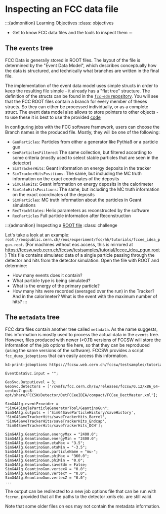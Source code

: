 # Inspecting an FCC data file

:::{admonition} Learning Objectives
:class: objectives

* Get to know FCC data files and the tools to inspect them
:::


## The `events` tree

FCC Data is generally stored in ROOT files. The layout of the file is determined by the "Event Data Model", which describes conceptually how the data is structured, and technically what branches are written in the final file.

The implementation of the event data model uses simple structs in order to keep the resulting file simple - it already has a "flat tree" structure.
The definition of the structs can be found in the [`fcc-edm` repository](https://github.com/HEP-FCC/fcc-edm/blob/master/edm.yaml).
You will see that the FCC ROOT files contain a branch for every member of theses structs. So  they can either be processed individually, or as a complete struct. The event data model also allows to store pointers to other objects - to use these it is best to use the provided [code](https://github.com/cbernet/fcc-edm/blob/master/examples/simplewrite.cc)



In configuring jobs with the FCC software framework, users can choose the Branch names in the produced file. Mostly, they will be one of the following:

* `GenParticles`:  Particles from either a generator like Pythia8 or a particle gun
* `GenParticlesFiltered`: The same collection, but filtered according to some criteria (mostly used to select stable particles that are seen in the detector)
* `SimTrackerHits`: Geant information  on energy deposits in the tracker
* `SimTrackerHitsPositions`: The same, but including the MC truth information on the exact coordinates of the deposits
* `SimCaloHits`: Geant information on energy deposits in the calorimeter
* `SimCaloHitsPositions`: The same, but including the MC truth information on the exact coordinates of the deposits
* `SimParticles`: MC truth information about the particles in Geant simulations
* `RecTrackStates`: Helix parameters as reconstructed by the software 
* `RecParticles` Full particle information after Reconstruction




:::{admonition} Inspecting a [ROOT file](https://root.cern/manual/storing_root_objects/)
:class: challenge

Let's take a look at an example: `root://eospublic.cern.ch//eos/experiment/fcc/hh/tutorials/fccee_idea_pgun.root`. 
(For machines without eos access, this is mirrored at <https://fccsw.web.cern.ch/fccsw/testsamples/tutorial/fccee_idea_pgun.root>)
This file
contains simulated data of a single particle passing through the detector and hits from the detector simulation.
Open the file with ROOT and determine:

* How many events does it contain?
* What particle type is being simulated?
* What is the energy of the primary particle?
* How many hits were recorded (averaged over the run) in the Tracker? And in the calorimeter? What is the event with the maximum number of hits?
:::


## The `metadata` tree

FCC data files contain another tree called `metadata`.
As the name suggests, this information is mostly used to process the actual data in the `events` tree.
However, files produced with newer (>0.11) versions of FCCSW
will store the information of the job options file here, so that they can be reproduced (using the same versions of the software). FCCSW provides a script `fcc_dump_joboptions` that can easily access this information.

```bash
k4-print-joboptions https://fccsw.web.cern.ch/fccsw/testsamples/tutorial/fccee_idea_pgun.root 
```


```
EventDataSvc.input = "";

GeoSvc.OutputLevel = 3;
GeoSvc.detectors = ['/cvmfs/fcc.cern.ch/sw/releases/fccsw/0.12/x86_64-centos7-gcc8-opt/share/FCCSW/Detector/DetFCCeeIDEA/compact/FCCee_DectMaster.xml'];

SimG4Alg.eventProvider = "SimG4SingleParticleGeneratorTool/GeantinoGun";
SimG4Alg.outputs = ['SimG4SaveParticleHistory/saveHistory', 'SimG4SaveTrackerHits/saveTrackerHits_Barrel', 'SimG4SaveTrackerHits/saveTrackerHits_Endcap', 'SimG4SaveTrackerHits/saveTrackerHits_DCH'];

SimG4Alg.GeantinoGun.energyMax = "2400.0";
SimG4Alg.GeantinoGun.energyMin = "2400.0";
SimG4Alg.GeantinoGun.etaMax = "3.5";
SimG4Alg.GeantinoGun.etaMin = "-3.5";
SimG4Alg.GeantinoGun.particleName = "mu-";
SimG4Alg.GeantinoGun.phiMax = "360.0";
SimG4Alg.GeantinoGun.phiMin = "0.0";
SimG4Alg.GeantinoGun.saveEdm = False;
SimG4Alg.GeantinoGun.vertexX = "0.0";
SimG4Alg.GeantinoGun.vertexY = "0.0";
SimG4Alg.GeantinoGun.vertexZ = "0.0";
...
```

The output can be redirected to a new job options file that can be run with `fccrun`, provided that all the paths to the detector xmls etc. are still valid.

Note that some older files on eos may not contain the metadata information.


